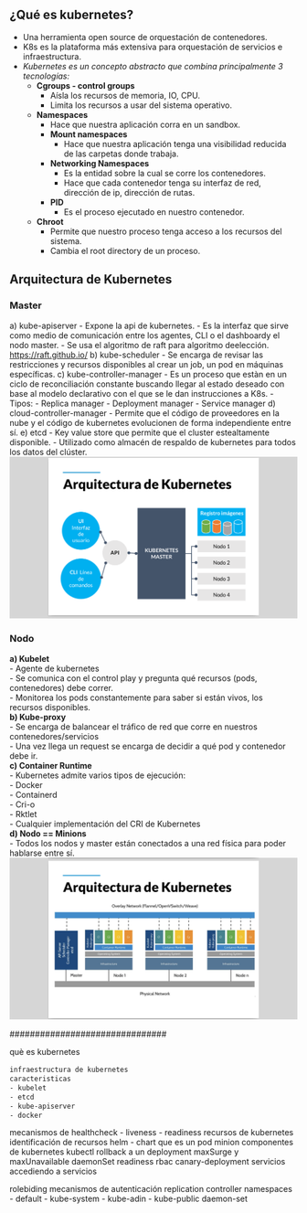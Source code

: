## ¿Qué es kubernetes? 
- Una herramienta open source de orquestación de contenedores.
- K8s es la plataforma más extensiva para orquestación de servicios e infraestructura.
- *Kubernetes es un concepto abstracto que combina principalmente 3 tecnologías:*
	- **Cgroups - control groups**
		- Aísla los recursos de memoria, IO, CPU.
		- Limita los recursos a usar del sistema operativo.
	- **Namespaces**
		- Hace que nuestra aplicación corra en un sandbox.
		- **Mount namespaces**
			- Hace que nuestra aplicación tenga una visibilidad reducida de las carpetas donde trabaja.
		- **Networking Namespaces**
			- Es la entidad sobre la cual se corre los contenedores.
			- Hace que cada contenedor tenga su interfaz de red, dirección de ip, dirección de rutas.
		- **PID**
			- Es el proceso ejecutado en nuestro contenedor.
	- **Chroot**
		- Permite que nuestro proceso tenga acceso a los recursos del sistema.
		- Cambia el root directory de un proceso.

## Arquitectura de Kubernetes
### Master
a) kube-apiserver
	- Expone la api de kubernetes.
	- Es la interfaz que sirve como medio de comunicación entre los agentes, CLI o el dashboardy el nodo master.
	- Se usa el algoritmo de raft para algoritmo deelección. https://raft.github.io/
b) kube-scheduler
	- Se encarga de revisar las restricciones y recursos disponibles al crear un job, un pod en máquinas específicas.
c) kube-controller-manager
	- Es un proceso que estàn en un ciclo de reconciliación constante buscando llegar al estado deseado con base al modelo declarativo con el que se le dan instrucciones a K8s.
	- Tipos:
		- Replica manager
		- Deployment manager
		- Service manager
d) cloud-controller-manager
	- Permite que el código de proveedores en la nube y el código de kubernetes evolucionen de forma independiente entre sí.
e) etcd
	- Key value store que permite que el cluster estealtamente disponible.
	- Utilizado como almacén de respaldo de kubernetes para todos los datos del clúster.
![CAT](https://raw.githubusercontent.com/edynsoncoronado/tux_the_penguin/master/src/images/arquitecturak81.png)

### Nodo
**a) Kubelet**  
	- Agente de kubernetes  
	- Se comunica con el control play y pregunta qué recursos (pods, contenedores) debe correr.  
	- Monitorea los pods constantemente para saber si están vivos, los recursos disponibles.  
**b) Kube-proxy**  
	- Se encarga de balancear el tráfico de red que corre en nuestros contenedores/servicios  
	- Una vez llega un request se encarga de decidir a qué pod y contenedor debe ir.  
**c) Container Runtime**  
	- Kubernetes admite varios tipos de ejecución:  
		- Docker  
		- Containerd  
		- Cri-o  
		- Rktlet  
		- Cualquier implementación del CRI de Kubernetes  
**d) Nodo == Minions**  
	- Todos los nodos y master están conectados a una red física para poder hablarse entre sí.  
![CAT](https://raw.githubusercontent.com/edynsoncoronado/tux_the_penguin/master/src/images/arquitecturak82.png)





###############################

què es kubernetes

	infraestructura de kubernetes
	caracteristicas
	- kubelet
	- etcd
	- kube-apiserver
	- docker
mecanismos de healthcheck
	- liveness
	- readiness
recursos de kubernetes
identificación de recursos
helm
	- chart
que es un pod
minion
componentes de kubernetes
kubectl
rollback a un deployment
maxSurge y maxUnavailable
daemonSet
readiness
rbac
canary-deployment
servicios
	accediendo a servicios

rolebiding
mecanismos de autenticación
replication controller
namespaces
	- default
	- kube-system
	- kube-adin
	- kube-public
daemon-set